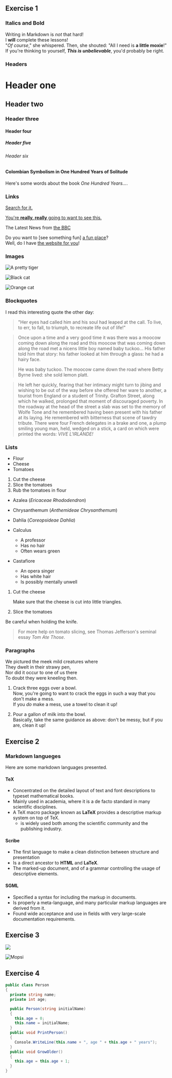 ## Exercise 1

### Italics and Bold  
Writing in Markdown is _not_ that hard!  
I **will** complete these lessons!  
"_Of course_," she whispered. Then, she shouted: "All I need is **a little moxie**!"  
If you're thinking to yourself, **_This is unbelievable_**, you'd probably be right.

### Headers  
# Header one  
## Header two  
### Header three  
#### Header four  
##### Header five  
###### Header six  

#### Colombian Symbolism in One Hundred Years of Solitude  
Here's some words about the book _One Hundred Years..._.

### Links  
[Search for it.](www.google.com)

[You're **really, really** going to want to see this.](www.dailykitten.com.)

The Latest News from [the BBC](www.bbc.com/news:)

Do you want to [see something fun] [a fun place]?  
Well, do I have [the website for you][another fun place]!  

[a fun place]: www.zombo.com
[another fun place]: www.stumbleupon.com

### Images  
![A pretty tiger](https://upload.wikimedia.org/wikipedia/commons/5/56/Tiger.50.jpg)

![Black cat][Black]

![Orange cat][Orange]

[Black]: https://upload.wikimedia.org/wikipedia/commons/a/a3/81_INF_DIV_SSI.jpg

[Orange]: https://icons.iconarchive.com/icons/google/noto-emoji-animals-nature/256/22221-cat-icon.png


### Blockquotes  
I read this interesting quote the other day:
>"Her eyes had called him and his soul had leaped at the call. To live, to err, to fall, to triumph, to recreate life out of life!"

>Once upon a time and a very good time it was there was a moocow coming down along the road and this moocow that was coming down along the road met a nicens little boy named baby tuckoo...
>His father told him that story: his father looked at him through a glass: he had a hairy face.
>
>He was baby tuckoo. The moocow came down the road where Betty Byrne lived: she sold lemon platt.

>He left her quickly, fearing that her intimacy might turn to jibing and wishing to be out of the way before she offered her ware to another, a tourist from England or a student of Trinity. Grafton Street, along which he walked, prolonged that moment of discouraged poverty. In the roadway at the head of the street a slab was set to the memory of Wolfe Tone and he remembered having been present with his father at its laying. He remembered with bitterness that scene of tawdry tribute. There were four French delegates in a brake and one, a plump smiling young man, held, wedged on a stick, a card on which were printed the words: _VIVE L'IRLANDE!_

### Lists  
* Flour 
* Cheese 
* Tomatoes

1. Cut the cheese 
2. Slice the tomatoes 
3. Rub the tomatoes in flour

* Azalea (_Ericaceae Rhododendron_)
* Chrysanthemum (_Anthemideae Chrysanthemum_)
* Dahlia (_Coreopsideae Dahlia_)

* Calculus 
    *  A professor 
    *  Has no hair 
    *  Often wears green
* Castafiore 
    * An opera singer 
    * Has white hair 
     * Is possibly mentally unwell

1. Cut the cheese

    Make sure that the cheese is cut into little triangles.

2. Slice the tomatoes

 Be careful when holding the knife.
 
 >For more help on tomato slicing, see Thomas Jefferson's seminal essay _Tom Ate Those_.

 ### Paragraphs  
We pictured the meek mild creatures where  
They dwelt in their strawy pen,  
Nor did it occur to one of us there  
To doubt they were kneeling then.

1. Crack three eggs over a bowl.  
 Now, you're going to want to crack the eggs in such a way that you don't make a mess.  
 If you _do_ make a mess, use a towel to clean it up!

2. Pour a gallon of milk into the bowl.  
 Basically, take the same guidance as above: don't be messy, but if you are, clean it up!


## Exercise 2  
###  Markdown langueges  
Here are some markdown languages presented.  
#### TeX  
* Concentrated on the detailed layout of text and font descriptions to typeset mathematical books.  
* Mainly used in academia, where it is a de facto standard in many scientific disciplines.  
* A TeX macro package known as **LaTeX** provides a descriptive markup system on top of TeX.  
    * is widely used both among the scientific community and the publishing industry.

#### Scribe  
* The first language to make a clean distinction between structure and presentation  
* Is a direct ancestor to **HTML** and **LaTeX**.  
* The marked-up document, and of a grammar controlling the usage of descriptive elements.  

#### SGML   
* Specified a syntax for including the markup in documents.  
* Is properly a meta-language, and many particular markup languages are derived from it.  
* Found wide acceptance and use in fields with very large-scale documentation requirements.  

## Exercise 3  

[![](https://markdown-videos.deta.dev/youtube/dQw4w9WgXcQ)](https://youtu.be/dQw4w9WgXcQ)

![Mopsi](https://upload.wikimedia.org/wikipedia/commons/6/63/Mops-falk-vom-maegdebrunnen-internationaler-champion-fci.jpg)

## Exercise 4

```C#
public class Person
{
  private string name;
  private int age;

  public Person(string initialName)
  {
    this.age = 0;
    this.name = initialName;
  }
  public void PrintPerson()
  {
    Console.WriteLine(this.name + ", age " + this.age + " years");
  }
  public void GrowOlder()
  {
    this.age = this.age + 1;
  }
}
```
